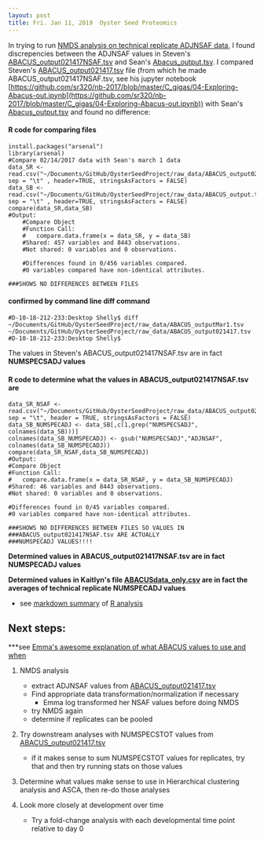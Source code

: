 ```yaml
---
layout: post
title: Fri. Jan 11, 2019  Oyster Seed Proteomics
---
```


In trying to run [NMDS analysis on technical replicate ADJNSAF data](https://github.com/shellytrigg/OysterSeedProject/blob/master/analysis/nmds_R/nmds_code_20180108.R), I found discrepencies between the ADJNSAF values in Steven's [ABACUS_output021417NSAF.tsv](https://github.com/sr320/nb-2017/blob/master/C_gigas/data/ABACUS_output021417NSAF.tsv) and Sean's [Abacus_output.tsv](http://owl.fish.washington.edu/scaphapoda/Sean/Rhonda-2016-Oyster-Intermediates/ABACUS_output.tsv).  I compared Steven's [ABACUS_output021417.tsv](https://github.com/sr320/nb-2017/blob/master/C_gigas/data/ABACUS_output021417.tsv) file (from which he made ABACUS_output021417NSAF.tsv, see his jupyter notebook [https://github.com/sr320/nb-2017/blob/master/C_gigas/04-Exploring-Abacus-out.ipynb](https://github.com/sr320/nb-2017/blob/master/C_gigas/04-Exploring-Abacus-out.ipynb)) with Sean's [Abacus_output.tsv](http://owl.fish.washington.edu/scaphapoda/Sean/Rhonda-2016-Oyster-Intermediates/ABACUS_output.tsv) and found no difference: 

#### R code for comparing files
	
	install.packages("arsenal")
	library(arsenal)
	#Compare 02/14/2017 data with Sean's march 1 data
	data_SR <- read.csv("~/Documents/GitHub/OysterSeedProject/raw_data/ABACUS_output021417.tsv", sep = "\t" , header=TRUE, stringsAsFactors = FALSE)
	data_SB <- read.csv("~/Documents/GitHub/OysterSeedProject/raw_data/ABACUS_output.tsv", sep = "\t" , header=TRUE, stringsAsFactors = FALSE)
	compare(data_SR,data_SB)
	#Output:
	  	#Compare Object
	  	#Function Call: 
	  	# 	compare.data.frame(x = data_SR, y = data_SB)
	  	#Shared: 457 variables and 8443 observations.
	 	#Not shared: 0 variables and 0 observations.
	  	
	  	#Differences found in 0/456 variables compared.
	  	#0 variables compared have non-identical attributes.
	  
	###SHOWS NO DIFFERENCES BETWEEN FILES

#### confirmed by command line diff command
 	#D-10-18-212-233:Desktop Shelly$ diff ~/Documents/GitHub/OysterSeedProject/raw_data/ABACUS_outputMar1.tsv ~/Documents/GitHub/OysterSeedProject/raw_data/ABACUS_output021417.tsv 
  	#D-10-18-212-233:Desktop Shelly$ 
  	
The values in Steven's ABACUS_output021417NSAF.tsv are in fact **NUMSPECSADJ values**

#### R code to determine what the values in ABACUS_output021417NSAF.tsv are
	data_SR_NSAF <- read.csv("~/Documents/GitHub/OysterSeedProject/raw_data/ABACUS_output021417NSAF.tsv", sep = "\t", header = TRUE, stringsAsFactors = FALSE)
	data_SB_NUMSPECADJ <- data_SB[,c(1,grep("NUMSPECSADJ", colnames(data_SB)))]
	colnames(data_SB_NUMSPECADJ) <- gsub("NUMSPECSADJ","ADJNSAF", colnames(data_SB_NUMSPECADJ))
	compare(data_SR_NSAF,data_SB_NUMSPECADJ)
	#Output:
	#Compare Object
	#Function Call: 
  	#	compare.data.frame(x = data_SR_NSAF, y = data_SB_NUMSPECADJ)
	#Shared: 46 variables and 8443 observations.
	#Not shared: 0 variables and 0 observations.

	#Differences found in 0/45 variables compared.
	#0 variables compared have non-identical attributes.

	###SHOWS NO DIFFERENCES BETWEEN FILES SO VALUES IN 
	###ABACUS_output021417NSAF.tsv ARE ACTUALLY
	###NUMSPECADJ VALUES!!!!

**Determined values in ABACUS_output021417NSAF.tsv are in fact NUMSPECADJ values**

**Determined values in Kaitlyn's file [ABACUSdata_only.csv](https://github.com/kaitlynrm/OysterSeedProject/blob/master/data/ABACUSdata_only.csv) are in fact the averages of technical replicate NUMSPECADJ values**  
- see [markdown summary](https://github.com/shellytrigg/OysterSeedProject/blob/master/analysis/nmds_R/CompareAbacusOutputFiles.md) of [R analysis](https://github.com/shellytrigg/OysterSeedProject/blob/master/analysis/nmds_R/CompareAbacusOutputFiles.Rmd)


## Next steps:
***see [Emma's awesome explanation of what ABACUS values to use and when](https://github.com/RobertsLab/resources/issues/539)

1. NMDS analysis
	- extract ADJNSAF values from [ABACUS_output021417.tsv](https://github.com/sr320/nb-2017/blob/master/C_gigas/data/ABACUS_output021417.tsv) 
	- Find appropriate data transformation/normalization if necessary
		- Emma log transformed her NSAF values before doing NMDS
	- try NMDS again
	- determine if replicates can be pooled

2. Try downstream analyses with NUMSPECSTOT values from [ABACUS_output021417.tsv](https://github.com/sr320/nb-2017/blob/master/C_gigas/data/ABACUS_output021417.tsv)
	- if it makes sense to sum NUMSPECSTOT values for replicates, try that and then try running stats on those values

3. Determine what values make sense to use in Hierarchical clustering analysis and ASCA, then re-do those analyses

4. Look more closely at development over time
	- Try a fold-change analysis with each developmental time point relative to day 0
